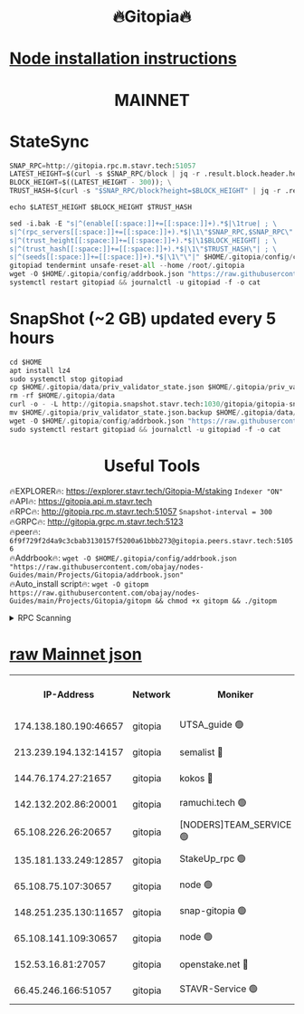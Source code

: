 <h1 align="center"> 🔥Gitopia🔥</h1>

[Node installation instructions](https://github.com/obajay/nodes-Guides/tree/main/Projects/Gitopia)
=

<h1 align="center"> MAINNET</h1>

# StateSync
```python
SNAP_RPC=http://gitopia.rpc.m.stavr.tech:51057
LATEST_HEIGHT=$(curl -s $SNAP_RPC/block | jq -r .result.block.header.height); \
BLOCK_HEIGHT=$((LATEST_HEIGHT - 300)); \
TRUST_HASH=$(curl -s "$SNAP_RPC/block?height=$BLOCK_HEIGHT" | jq -r .result.block_id.hash)

echo $LATEST_HEIGHT $BLOCK_HEIGHT $TRUST_HASH

sed -i.bak -E "s|^(enable[[:space:]]+=[[:space:]]+).*$|\1true| ; \
s|^(rpc_servers[[:space:]]+=[[:space:]]+).*$|\1\"$SNAP_RPC,$SNAP_RPC\"| ; \
s|^(trust_height[[:space:]]+=[[:space:]]+).*$|\1$BLOCK_HEIGHT| ; \
s|^(trust_hash[[:space:]]+=[[:space:]]+).*$|\1\"$TRUST_HASH\"| ; \
s|^(seeds[[:space:]]+=[[:space:]]+).*$|\1\"\"|" $HOME/.gitopia/config/config.toml
gitopiad tendermint unsafe-reset-all --home /root/.gitopia
wget -O $HOME/.gitopia/config/addrbook.json "https://raw.githubusercontent.com/obajay/nodes-Guides/main/Projects/Gitopia/addrbook.json"
systemctl restart gitopiad && journalctl -u gitopiad -f -o cat
```
# SnapShot (~2 GB) updated every 5 hours
```python
cd $HOME
apt install lz4
sudo systemctl stop gitopiad
cp $HOME/.gitopia/data/priv_validator_state.json $HOME/.gitopia/priv_validator_state.json.backup
rm -rf $HOME/.gitopia/data
curl -o - -L http://gitopia.snapshot.stavr.tech:1030/gitopia/gitopia-snap.tar.lz4 | lz4 -c -d - | tar -x -C $HOME/.gitopia --strip-components 2
mv $HOME/.gitopia/priv_validator_state.json.backup $HOME/.gitopia/data/priv_validator_state.json
wget -O $HOME/.gitopia/config/addrbook.json "https://raw.githubusercontent.com/obajay/nodes-Guides/main/Projects/Gitopia/addrbook.json"
sudo systemctl restart gitopiad && journalctl -u gitopiad -f -o cat
```
 <h1 align="center"> Useful Tools</h1>

🔥EXPLORER🔥:      https://explorer.stavr.tech/Gitopia-M/staking  `Indexer "ON"` \
🔥API🔥: 			 		 https://gitopia.api.m.stavr.tech \
🔥RPC🔥:           http://gitopia.rpc.m.stavr.tech:51057              `Snapshot-interval = 300` \
🔥GRPC🔥:          http://gitopia.grpc.m.stavr.tech:5123 \
🔥peer🔥:					 `6f9f729f2d4a9c3cbab3130157f5200a61bbb273@gitopia.peers.stavr.tech:51056` \
🔥Addrbook🔥:    ```wget -O $HOME/.gitopia/config/addrbook.json "https://raw.githubusercontent.com/obajay/nodes-Guides/main/Projects/Gitopia/addrbook.json"``` \
🔥Auto_install script🔥: ```wget -O gitopm https://raw.githubusercontent.com/obajay/nodes-Guides/main/Projects/Gitopia/gitopm && chmod +x gitopm && ./gitopm```


<details>
<summary>RPC Scanning</summary>

<h2 align="center"> We scan nodes in real time every 4 hours. And we provide the final result of RPC endpoints.
We cannot influence the operation of these nodes in any way. </h2>


```python
If Voting Power is higher than 0 --> then the Node is a validator of the network and may be subject to attack and be a potential threat to the chain.
```
```python
We marked such validators with a red symbol
```

</details>

[raw Mainnet json](https://rpc-check.gitopm.stavr.tech/gitopm/rpc-gitopm-result.json)
=

<table><tr><th>IP-Address</th><th>Network</th><th>Moniker</th><th>Latest Block Height</th><th>Earliest Block Height</th><th>Catching Up</th><th>Tx Index</th><th>Voting Power</th><th>Scan Time</th></tr><tr><td>174.138.180.190:46657</td><td>gitopia</td><td>UTSA_guide 🟢</td><td>10701377</td><td>6071990</td><td>False</td><td>on</td><td>0</td><td>2023-12-15T17:32:53.354222983UTC</td></tr><tr><td>213.239.194.132:14157</td><td>gitopia</td><td>semalist 🔴</td><td>10701388</td><td>6071990</td><td>False</td><td>off</td><td>429553</td><td>2023-12-15T17:33:10.544343351UTC</td></tr><tr><td>144.76.174.27:21657</td><td>gitopia</td><td>kokos 🔴</td><td>10701398</td><td>6071990</td><td>False</td><td>off</td><td>936373</td><td>2023-12-15T17:33:26.474099409UTC</td></tr><tr><td>142.132.202.86:20001</td><td>gitopia</td><td>ramuchi.tech 🟢</td><td>10701396</td><td>6548337</td><td>False</td><td>on</td><td>0</td><td>2023-12-15T17:33:23.704381946UTC</td></tr><tr><td>65.108.226.26:20657</td><td>gitopia</td><td>[NODERS]TEAM_SERVICE 🟢</td><td>10701409</td><td>6846001</td><td>False</td><td>on</td><td>0</td><td>2023-12-15T17:33:43.637471360UTC</td></tr><tr><td>135.181.133.249:12857</td><td>gitopia</td><td>StakeUp_rpc 🟢</td><td>10701396</td><td>8010001</td><td>False</td><td>on</td><td>0</td><td>2023-12-15T17:33:24.056948874UTC</td></tr><tr><td>65.108.75.107:30657</td><td>gitopia</td><td>node 🟢</td><td>10701403</td><td>8802845</td><td>False</td><td>on</td><td>0</td><td>2023-12-15T17:33:35.009932964UTC</td></tr><tr><td>148.251.235.130:11657</td><td>gitopia</td><td>snap-gitopia 🟢</td><td>10701395</td><td>9516001</td><td>False</td><td>on</td><td>0</td><td>2023-12-15T17:33:21.429919027UTC</td></tr><tr><td>65.108.141.109:30657</td><td>gitopia</td><td>node 🟢</td><td>10701395</td><td>10145845</td><td>False</td><td>on</td><td>0</td><td>2023-12-15T17:33:21.148500465UTC</td></tr><tr><td>152.53.16.81:27057</td><td>gitopia</td><td>openstake.net 🔴</td><td>10701372</td><td>10455001</td><td>False</td><td>off</td><td>5845</td><td>2023-12-15T17:32:44.586342756UTC</td></tr><tr><td>66.45.246.166:51057</td><td>gitopia</td><td>STAVR-Service 🟢</td><td>10701383</td><td>10678001</td><td>False</td><td>on</td><td>0</td><td>2023-12-15T17:33:02.107765890UTC</td></tr></table>
